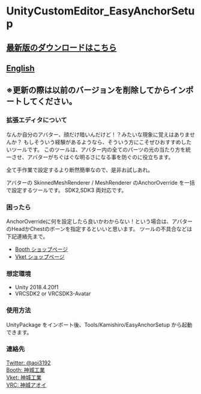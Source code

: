 # UnityCustomEditor_EasyAnchorSetup
## [最新版のダウンロードはこちら](https://github.com/AoiKamishiro/UnityCustomEditor_EasyAnchorSetup/releases)
## [English](https://github.com/AoiKamishiro/UnityCustomEditor_EasyAnchorSetup/blob/master/README_EN.md)
## ※更新の際は以前のバージョンを削除してからインポートしてください。  
### 拡張エディタについて
なんか自分のアバター、顔だけ暗いんだけど！？みたいな現象に覚えはありませんか？
もしそういう経験があるようなら、そういう方にこそぜひおすすめしたいツールです。
このツールは、アバター内の全てのパーツの光の当たり方を統一させ、アバターがちぐはぐな明るさになる事を防ぐのに役立ちます。

全て手作業で設定するより断然簡単なので、是非お試しあれ。


アバターの SkinnedMeshRenderer / MeshRenderer のAnchorOverride を一括で設定するツールです。
SDK2,SDK3 両対応です。

### 困ったら
AnchorOverrideに何を設定したら良いかわからない！という場合は、アバターのHeadかChestのボーンを指定するといいと思います。
ツールの不具合などは下記連絡先まで。

* [Booth ショップページ](https://kamishirolab.booth.pm/items/2494327)
* [Vket ショップページ](https://www.v-market.work/ec/items/3993/detail/)
### 想定環境
* Unity 2018.4.20f1
* VRCSDK2 or VRCSDK3-Avatar
### 使用方法
UnityPackage をインポート後、Tools/Kamishiro/EasyAnchorSetup から起動できます。
### 連絡先
[Twitter: @aoi3192](https://twitter.com/aoi3192)  
[Booth: 神城工業](https://kamishirolab.booth.pm/)  
[Vket: 神城工業](https://www.v-market.work/ec/shops/1810/detail/)  
[VRC: 神城アオイ](https://www.vrchat.com/home/user/usr_19514816-2cf8-43cc-a046-9e2d87d15af7)
